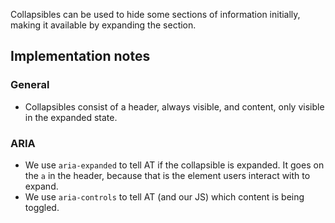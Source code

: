 Collapsibles can be used to hide some sections of information initially, making it available by expanding the section.

## Implementation notes

### General

* Collapsibles consist of a header, always visible, and content, only visible in the expanded state.

### ARIA

* We use `aria-expanded` to tell AT if the collapsible is expanded. It goes on the `a` in the header, because that is the element users interact with to expand.
* We use `aria-controls` to tell AT (and our JS) which content is being toggled.
